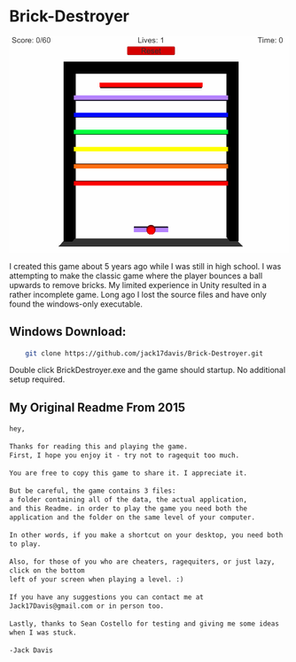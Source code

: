 # Brick-Destroyer

![Example Gameplay](https://github.com/jack17davis/Brick-Destroyer/blob/master/demo.gif)

I created this game about 5 years ago while I was still in high school. I was attempting to make the classic game where the player bounces a ball upwards to remove bricks. My limited experience in Unity resulted in a rather incomplete game. Long ago I lost the source files and have only found the windows-only executable.



## Windows Download:

```bash
	git clone https://github.com/jack17davis/Brick-Destroyer.git
```

Double click BrickDestroyer.exe and the game should startup. No additional setup required.

## My Original Readme From 2015
	hey,

	Thanks for reading this and playing the game.
	First, I hope you enjoy it - try not to ragequit too much.

	You are free to copy this game to share it. I appreciate it.

	But be careful, the game contains 3 files: 
	a folder containing all of the data, the actual application, 
	and this Readme. in order to play the game you need both the
	application and the folder on the same level of your computer.

	In other words, if you make a shortcut on your desktop, you need both to play.

	Also, for those of you who are cheaters, ragequiters, or just lazy, click on the bottom 
	left of your screen when playing a level. :)

	If you have any suggestions you can contact me at Jack17Davis@gmail.com or in person too.

	Lastly, thanks to Sean Costello for testing and giving me some ideas when I was stuck. 

	-Jack Davis
